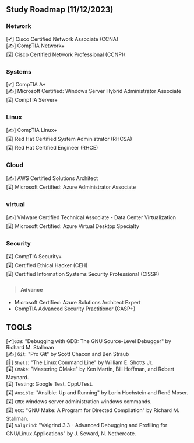 ## Study Roadmap (11/12/2023)

### Network
[✔] Cisco Certified Network Associate (CCNA)\
[✍] CompTIA Network+ \
[⌛] Cisco Certified Network Professional (CCNP)\
### Systems
[✔] CompTIA A+\
[✍] Microsoft Certified: Windows Server Hybrid Administrator Associate\
[⌛] CompTIA Server+
### Linux
[✍] CompTIA Linux+ \
[⌛] Red Hat Certified System Administrator (RHCSA)\
[⌛] Red Hat Certified Engineer (RHCE)
### Cloud
[✍] AWS Certified Solutions Architect\
[⌛] Microsoft Certified: Azure Administrator Associate
### virtual
[✍] VMware Certified Technical Associate - Data Center Virtualization\
[⌛] Microsoft Certified: Azure Virtual Desktop Specialty
### Security
[⌛] CompTIA Security+ \
[⌛] Certified Ethical Hacker (CEH)\
[⌛] Certified Information Systems Security Professional (CISSP)
>#### Advance
 - Microsoft Certified: Azure Solutions Architect Expert
 - CompTIA Advanced Security Practitioner (CASP+)
## TOOLS 
[✔]```GDB```: "Debugging with GDB: The GNU Source-Level Debugger" by Richard M. Stallman\
[✍] ```Git```: "Pro Git" by Scott Chacon and Ben Straub\
[🎯] ```Shell```: "The Linux Command Line" by William E. Shotts Jr.\
[⌛] ```CMake```: "Mastering CMake" by Ken Martin, Bill Hoffman, and Robert Maynard.\
[⌛] Testing: Google Test, CppUTest.\
[⌛] ```Ansible```: "Ansible: Up and Running" by Lorin Hochstein and René Moser.\
[⌛] ```CMD```: windows server administration windows commands.\
[⌛] ```GCC```: "GNU Make: A Program for Directed Compilation" by Richard M. Stallman.\
[⌛] ```Valgrind```: "Valgrind 3.3 - Advanced Debugging and Profiling for GNU/Linux Applications" by J. Seward, N. Nethercote.

